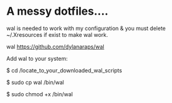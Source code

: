 # A messy dotfiles....


wal is needed to work with my configuration & you must delete ~/.Xresources if exist to make wal work.

wal https://github.com/dylanaraps/wal 


Add wal to your system: 

$ cd /locate_to_your_downloaded_wal_scripts 

$ sudo cp wal /bin/wal 

$ sudo chmod +x /bin/wal 
